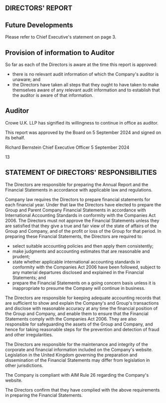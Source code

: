 ## DIRECTORS' REPORT

## Future Developments

Please refer to Chief Executive's statement on page 3.

## Provision of information to Auditor

So far as each of the Directors is aware at the time this report is approved:

- there is no relevant audit information of which the Company's auditor is unaware; and
- the Directors have taken all steps that they ought to have taken to make themselves aware of any relevant audit information and to establish that the auditor is aware of that information.

## Auditor

Crowe U.K. LLP has signified its willingness to continue in office as auditor.

This report was approved by the Board on 5 September 2024 and signed on its behalf.

Richard Bernstein Chief Executive Officer 5 September 2024

13

<!-- image -->

<!-- image -->

## STATEMENT OF DIRECTORS' RESPONSIBILITIES

The Directors are responsible for preparing the Annual Report and the Financial Statements in accordance with applicable law and regulations.

Company law requires the Directors to prepare financial statements for each financial year. Under that law the Directors have elected to prepare the Group and Parent Company Financial Statements in accordance with International Accounting Standards in conformity with the Companies Act 2006. The Directors must not approve the Financial Statements unless they are satisfied that they give a true and fair view of the state of affairs of the Group and Company, and of the profit or loss of the Group for that period. In preparing these Financial Statements, the Directors are required to:

- select suitable accounting policies and then apply them consistently;
- make judgments and accounting estimates that are reasonable and prudent;
- state whether applicable international accounting standards in conformity with the Companies Act 2006 have been followed, subject to any material departures disclosed and explained in the Financial Statements; and
- prepare the Financial Statements on a going concern basis unless it is inappropriate to presume the Company will continue in business.

The Directors are responsible for keeping adequate accounting records that are sufficient to show and explain the Company's and Group's transactions and disclose with reasonable accuracy at any time the financial position of the Group and Company, and enable them to ensure that the Financial Statements comply with the Companies Act 2006. They are also responsible for safeguarding the assets of the Group and Company, and hence for taking reasonable steps for the prevention and detection of fraud and other irregularities.

The Directors are responsible for the maintenance and integrity of the corporate and financial information included on the Company's website. Legislation in the United Kingdom governing the preparation and dissemination of the Financial Statements may differ from legislation in other jurisdictions.

The Company is compliant with AIM Rule 26 regarding the Company's website.

The Directors confirm that they have complied with the above requirements in preparing the Financial Statements.

<!-- image -->
